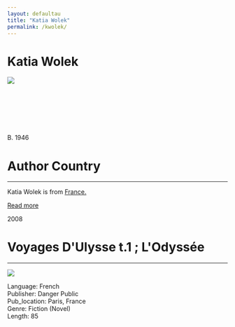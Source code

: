 ```yaml
---
layout: defaultau
title: "Katia Wolek"
permalink: /kwolek/
---
```

<!-- partial:index.partial.html -->
<div class="content">
     <h1>Katia Wolek</h1>
    <div class="quote">
        <div><img src="https://www.babelio.com/users/AVT_Katia-Wolek_1382.jpeg" class="logo"></div>
    </div>
    <div class="timeline">
        <div style="padding-bottom:100px;"></div>
        <div class="block">
             <div class="date right"><p class="right"> B. 1946 </p></div>
            <div class="dot"></div>
            <div class="left first">
            <div class="author_country">
                <h1>Author Country</h1><hr>
          <div class="aclocation">  <p>Katia Wolek is from <a href="{{ site.baseurl }}/17">France.</a></p></div>
              <div class="acreadmore">  <a href="" target="_blank">Read more</a></div>
            </div>
            </div>
        <div class="block">
            <div class="date left"><p class="left">2008</p></div>
            <div class="dot"></div>
            <div class="right">
                <h1>Voyages D'Ulysse t.1 ; L'Odyssée</h1><hr>
                <p><img src="https://m.media-amazon.com/images/I/41uo6ATU8TL._SX362_BO1,204,203,200_.jpg"></p>
                <p>
	    Language: French<br/>
                Publisher: Danger Public<br/>
                Pub_location: Paris, France<br/>
                Genre: Fiction (Novel)<br/>
                Length: 85<br/>                   </p>
            </div>
        </div>
